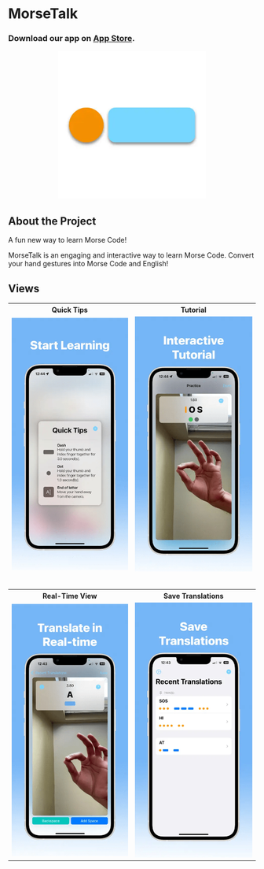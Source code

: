# MorseTalk

### Download our app on [App Store](https://apps.apple.com/us/app/morsetalk-immerse-in-morse/id6447790090/).

<p align="center"><img src="images/logo.png" width="300" ></p>

## About the Project

A fun new way to learn Morse Code!

MorseTalk is an engaging and interactive way to learn Morse Code. Convert your hand gestures into Morse Code and English!

## Views

<div align="center">
<table>
  <tr>
    <th>Quick Tips</th>
    <th>Tutorial</th>
  </tr>
  <tr>
    <td><img src="images/tutorial.png" width="250"></td>
    <td><img src="images/view.png" width="250"></td>
  </tr>
  <tr> <td colspan="2" style="padding: 15px;"></td> </tr>
  <tr>
    <th>Real-Time View</th>
    <th>Save Translations</th>
  </tr>
  <tr>
    <td><img src="images/real-time.png" width="250"></td>
    <td><img src="images/save.png" width="250"></td>
  </tr>
</table>
</div>

